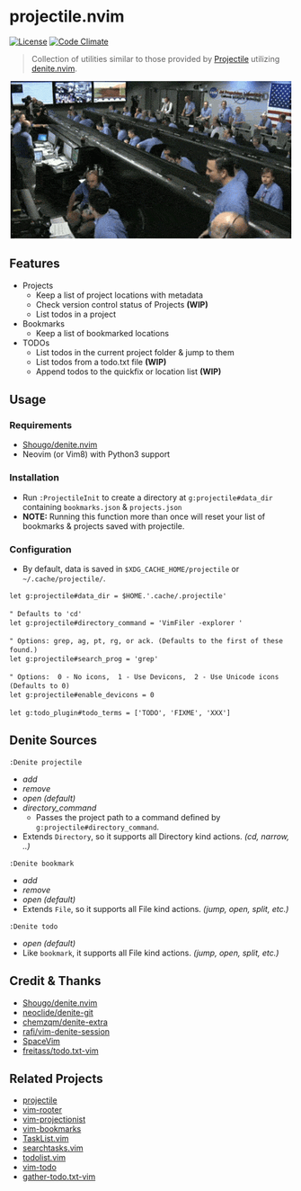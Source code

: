# projectile.nvim #

[![License](https://img.shields.io/github/license/dunstontc/projectile.nvim.svg)](https://github.com/dunstontc/projectile.nvim/blob/master/LICENSE)
[![Code Climate](https://img.shields.io/codeclimate/issues/github/me-and/mdf.svg)](https://github.com/dunstontc/projectile.nvim/issues)

> Collection of utilities similar to those provided by [Projectile](https://github.com/bbatsov/projectile) utilizing [denite.nvim](https://github.com/Shougo/denite.nvim).

<div align="center">
    <img src="https://raw.githubusercontent.com/dunstontc/assets/master/gifs/yes.gif" alt="mission-control"/>
</div>


## Features ##

  - Projects
    - Keep a list of project locations with metadata
    - Check version control status of Projects **(WIP)**
    - List todos in a project
  - Bookmarks
    - Keep a list of bookmarked locations
  - TODOs
    - List todos in the current project folder & jump to them
    - List todos from a todo.txt file **(WIP)**
    - Append todos to the quickfix or location list **(WIP)**


## Usage ##

### Requirements ###
  - [Shougo/denite.nvim](https://github.com/Shougo/denite.nvim)
  - Neovim (or Vim8) with Python3 support

### Installation ###
  - Run `:ProjectileInit` to create a directory at `g:projectile#data_dir` containing `bookmarks.json` & `projects.json`
  - **NOTE:** Running this function more than once will reset your list of bookmarks & projects saved with projectile.

### Configuration ###
  - By default, data is saved in `$XDG_CACHE_HOME/projectile` or `~/.cache/projectile/`.  
```viml
let g:projectile#data_dir = $HOME.'.cache/.projectile'

" Defaults to 'cd'
let g:projectile#directory_command = 'VimFiler -explorer '

" Options: grep, ag, pt, rg, or ack. (Defaults to the first of these found.)
let g:projectile#search_prog = 'grep'

" Options:  0 - No icons,  1 - Use Devicons,  2 - Use Unicode icons (Defaults to 0)
let g:projectile#enable_devicons = 0

let g:todo_plugin#todo_terms = ['TODO', 'FIXME', 'XXX']
```


## Denite Sources ##
```viml
:Denite projectile
```
  - *add*
  - *remove*
  - *open (default)*
  - *directory_command*
    - Passes the project path to a command defined by `g:projectile#directory_command`.
  - Extends `Directory`, so it supports all Directory kind actions. *(cd, narrow, ..)* 

```viml
:Denite bookmark
```
  - *add*
  - *remove*
  - *open (default)*
  - Extends `File`, so it supports all File kind actions. *(jump, open, split, etc.)*

```viml
:Denite todo
```
  - *open (default)*
  - Like `bookmark`, it supports all File kind actions. *(jump, open, split, etc.)*


## Credit & Thanks ##
  - [Shougo/denite.nvim](https://github.com/Shougo/denite.nvim)
  - [neoclide/denite-git](https://github.com/neoclide/denite-git)
  - [chemzqm/denite-extra](https://github.com/chemzqm/denite-extra)
  - [rafi/vim-denite-session](https://github.com/rafi/vim-denite-session)
  - [SpaceVim](https://github.com/SpaceVim/SpaceVim)
  - [freitass/todo.txt-vim](https://github.com/freitass/todo.txt-vim)


## Related Projects ##
  - [projectile](https://github.com/bbatsov/projectile)
  - [vim-rooter](https://github.com/airblade/vim-rooter)
  - [vim-projectionist](https://github.com/tpope/vim-projectionist)
  - [vim-bookmarks](https://github.com/MattesGroeger/vim-bookmarks)
  - [TaskList.vim](https://github.com/vim-scripts/TaskList.vim)
  - [searchtasks.vim](https://github.com/gilsondev/searchtasks.vim)
  - [todolist.vim](vim-scripts/todolist.vim)
  - [vim-todo](https://github.com/codegram/vim-todo)
  - [gather-todo.txt-vim](https://github.com/lgalke/gather-todo.txt-vim)


